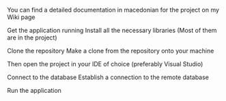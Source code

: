 You can find a detailed documentation in macedonian for the project on my Wiki page

Get the application running
Install all the necessary libraries (Most of them are in the project)

Clone the repository
Make a clone from the repository onto your machine

Then open the project in your IDE of choice (preferably Visual Studio)

Connect to the database
Establish a connection to the remote database

Run the application
